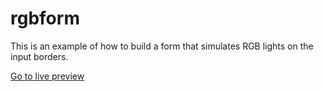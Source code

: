 # rgbform
This is an example of how to build a form that simulates RGB lights on the input borders.

[Go to live preview](https://jozzzz128.com/proyectos/rgbform/)
